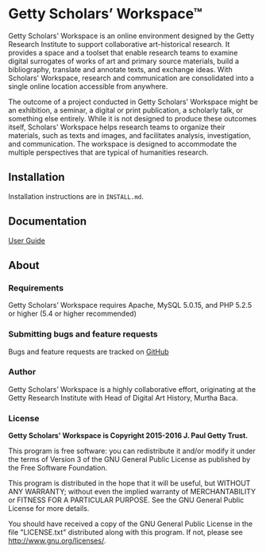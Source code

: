# Getty Scholars’ Workspace™

Getty Scholars' Workspace is an online environment designed by the Getty Research Institute to support collaborative art-historical research. It provides a space and a toolset that enable research teams to examine digital surrogates of works of art and primary source materials, build a bibliography, translate and annotate texts, and exchange ideas. With Scholars' Workspace, research and communication are consolidated into a single online location accessible from anywhere. 

The outcome of a project conducted in Getty Scholars' Workspace might be an exhibition, a seminar, a digital or print publication, a scholarly talk, or something else entirely. While it is not designed to produce these outcomes itself, Scholars' Workspace helps research teams to organize their materials, such as texts and images, and facilitates analysis, investigation, and communication. The workspace is designed to accommodate the multiple perspectives that are typical of humanities research.

## Installation

Installation instructions are in `INSTALL.md`.

## Documentation

[User Guide](http://www.getty.edu/research/scholars/digital_art_history/getty_scholars_workspace/index.html)

## About

### Requirements

Getty Scholars’ Workspace requires Apache, MySQL 5.0.15, and PHP 5.2.5 or higher (5.4 or higher recommended)

### Submitting bugs and feature requests

Bugs and feature requests are tracked on [GitHub](https://github.com/GettyScholarsWorkspace/GettyScholarsWorkspace/issues)

### Author

Getty Scholars’ Workspace is a highly collaborative effort, originating at the Getty Research Institute with Head of Digital Art History, Murtha Baca. 

### License

**Getty Scholars' Workspace is Copyright 2015-2016 J. Paul Getty Trust.**

This program is free software: you can redistribute it and/or modify
it under the terms of Version 3 of the GNU General Public License as
published by the Free Software Foundation.

This program is distributed in the hope that it will be useful, but
WITHOUT ANY WARRANTY; without even the implied warranty of
MERCHANTABILITY or FITNESS FOR A PARTICULAR PURPOSE.  See the GNU
General Public License for more details.

You should have received a copy of the GNU General Public License in
the file "LICENSE.txt" distributed along with this program.  If not,
please see <http://www.gnu.org/licenses/>.
